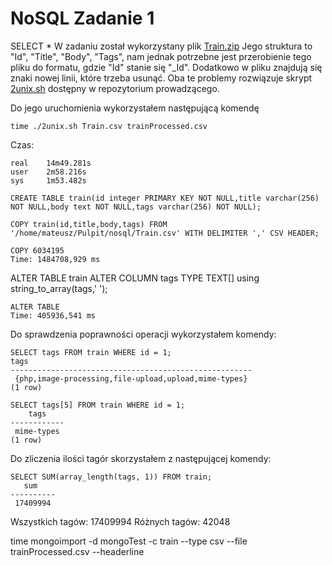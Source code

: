 NoSQL Zadanie 1
===============

SELECT * W zadaniu został wykorzystany plik [Train.zip](https://www.kaggle.com/c/facebook-recruiting-iii-keyword-extraction/download/Train.zip)
Jego struktura to "Id", "Title", "Body", "Tags", nam jednak potrzebne jest przerobienie tego pliku do formatu, gdzie "Id" stanie się "_Id".
Dodatkowo w pliku znajdują się znaki nowej linii, które trzeba usunąć. Oba te problemy rozwiązuje skrypt [2unix.sh](https://github.com/nosql/aggregations-2/blob/master/scripts/wbzyl/2unix.sh) dostępny w repozytorium prowadzącego.

Do jego uruchomienia wykorzystałem następującą komendę
```
time ./2unix.sh Train.csv trainProcessed.csv
```

Czas:
```
real    14m49.281s
user    2m58.216s
sys     1m53.482s
```

```
CREATE TABLE train(id integer PRIMARY KEY NOT NULL,title varchar(256) NOT NULL,body text NOT NULL,tags varchar(256) NOT NULL);
```

```
COPY train(id,title,body,tags) FROM '/home/mateusz/Pulpit/nosql/Train.csv' WITH DELIMITER ',' CSV HEADER;
```

```
COPY 6034195
Time: 1484708,929 ms
```


ALTER TABLE train ALTER COLUMN tags TYPE TEXT[] using string_to_array(tags,' ');

```
ALTER TABLE
Time: 405936,541 ms
```

Do sprawdzenia poprawności operacji wykorzystałem komendy:
```
SELECT tags FROM train WHERE id = 1;
tags                         
------------------------------------------------------
 {php,image-processing,file-upload,upload,mime-types}
(1 row)
```

```
SELECT tags[5] FROM train WHERE id = 1;
    tags    
------------
 mime-types
(1 row)
```

Do zliczenia ilości tagór skorzystałem z następującej komendy:
```
SELECT SUM(array_length(tags, 1)) FROM train;
   sum    
----------
 17409994
```






Wszystkich tagów: 17409994
Różnych tagów: 42048



time mongoimport -d mongoTest -c train --type csv --file trainProcessed.csv --headerline
